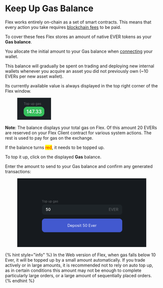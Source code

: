# Keep Up Gas Balance

Flex works entirely on-chain as a set of smart contracts. This means that every action you take requires [blockchain fees](../../specifications/flex-fees.md) to be paid.

To cover these fees Flex stores an amount of native EVER tokens as your **Gas balance**.

You allocate the initial amount to your Gas balance when [connecting](connect-your-wallet.md) your wallet.&#x20;

This balance will gradually be spent on trading and deploying new internal wallets whenever you acquire an asset you did not previously own (\~10 EVERs per new asset wallet).

Its currently available value is always displayed in the top right corner of the Flex window.

<figure><img src="../../.gitbook/assets/074.png" alt=""><figcaption></figcaption></figure>

**Note**: The balance displays your total gas on Flex. Of this amount 20 EVERs are reserved on your Flex Client contract for various system actions. The rest is used to pay for gas on the exchange.&#x20;

If the balance turns <mark style="color:red;">red</mark>, it needs to be topped up.

To top it up, click on the displayed **Gas** balance.

Enter the amount to send to your Gas balance and confirm any generated transactions:

<figure><img src="../../.gitbook/assets/027w.png" alt=""><figcaption></figcaption></figure>

{% hint style="info" %}
In the Web version of Flex, when gas falls below 10 Ever, it will be topped up by a small amount automatically. If you trade actively or in large amounts, it is recommended not to rely on auto top up, as in certain conditions this amount may not be enough to complete particularly large orders, or a large amount of sequentially placed orders.
{% endhint %}
